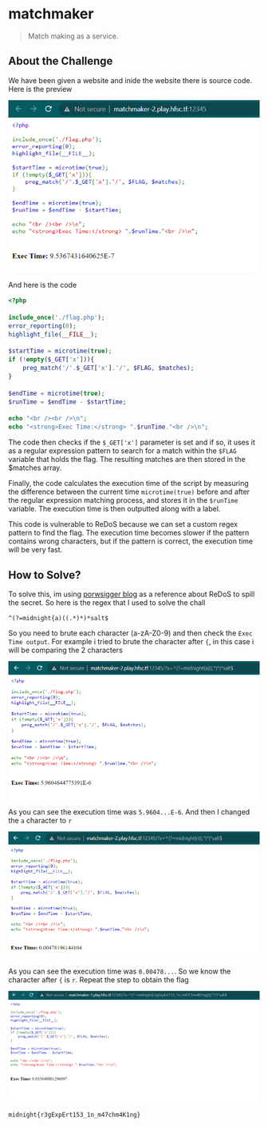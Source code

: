 # matchmaker
> Match making as a service.

## About the Challenge
We have been given a website and inide the website there is source code. Here is the preview

![preview](images/preview.png)

And here is the code

```php
<?php

include_once('./flag.php');
error_reporting(0);
highlight_file(__FILE__);

$startTime = microtime(true);
if (!empty($_GET['x'])){
    preg_match('/'.$_GET['x'].'/', $FLAG, $matches);
}

$endTime = microtime(true);
$runTime = $endTime - $startTime;

echo "<br /><br />\n";
echo "<strong>Exec Time:</strong> ".$runTime."<br />\n";
```

The code then checks if the `$_GET['x']` parameter is set and if so, it uses it as a regular expression pattern to search for a match within the `$FLAG` variable that holds the flag. The resulting matches are then stored in the $matches array.

Finally, the code calculates the execution time of the script by measuring the difference between the current time `microtime(true)` before and after the regular expression matching process, and stores it in the `$runTime` variable. The execution time is then outputted along with a label.

This code is vulnerable to ReDoS because we can set a custom regex pattern to find the flag. The execution time becomes slower if the pattern contains wrong characters, but if the pattern is correct, the execution time will be very fast.

## How to Solve?
To solve this, im using [porwsigger blog](https://portswigger.net/daily-swig/blind-regex-injection-theoretical-exploit-offers-new-way-to-force-web-apps-to-spill-secrets) as a reference about ReDoS to spill the secret. So here is the regex that I used to solve the chall

```
^(?=midnight{a)((.*)*)*salt$
```

So you need to brute each character (a-zA-Z0-9) and then check the `Exec Time output`. For example i tried to brute the character after `{`, in this case i will be comparing the 2 characters

![wrong](images/wrong.png)

As you can see the execution time was `5.9604...E-6`. And then I changed the `a` character to `r`

![correct](images/correct.png)

As you can see the execution time was `0.00478...`. So we know the character after `{` is `r`. Repeat the step to obtain the flag

![flag](images/flag.png)

```
midnight{r3gExpErt153_1n_m47chm4K1ng}
```